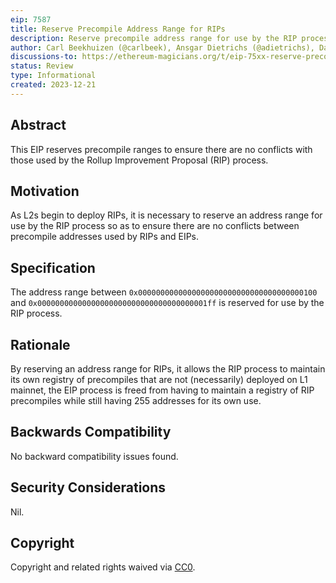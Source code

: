 ```yaml
---
eip: 7587
title: Reserve Precompile Address Range for RIPs
description: Reserve precompile address range for use by the RIP process
author: Carl Beekhuizen (@carlbeek), Ansgar Dietrichs (@adietrichs), Danny Ryan (@djrtwo), Tim Beiko (@timbeiko)
discussions-to: https://ethereum-magicians.org/t/eip-75xx-reserve-precompile-address-range-for-rips-l2s/17828
status: Review
type: Informational
created: 2023-12-21
---
```


## Abstract

This EIP reserves precompile ranges to ensure there are no conflicts with those used by the Rollup Improvement Proposal (RIP) process.

## Motivation

As L2s begin to deploy RIPs, it is necessary to reserve an address range for use by the RIP process so as to ensure there are no conflicts between precompile addresses used by RIPs and EIPs.

## Specification

The address range between `0x0000000000000000000000000000000000000100` and `0x00000000000000000000000000000000000001ff` is reserved for use by the RIP process.

## Rationale

By reserving an address range for RIPs, it allows the RIP process to maintain its own registry of precompiles that are not (necessarily) deployed on L1 mainnet, the EIP process is freed from having to maintain a registry of RIP precompiles while still having 255 addresses for its own use.

## Backwards Compatibility

No backward compatibility issues found.

## Security Considerations

Nil.

## Copyright

Copyright and related rights waived via [CC0](../LICENSE.md).
